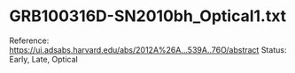 # GRB100316D-SN2010bh_Optical1.txt

Reference: https://ui.adsabs.harvard.edu/abs/2012A%26A...539A..76O/abstract
Status: Early, Late, Optical